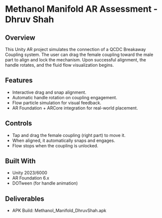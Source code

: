 # Methanol Manifold AR Assessment - Dhruv Shah

## Overview
This Unity AR project simulates the connection of a QCDC Breakaway Coupling system.
The user can drag the female coupling toward the male part to align and lock the mechanism.
Upon successful alignment, the handle rotates, and the fluid flow visualization begins.

## Features
- Interactive drag and snap alignment.
- Automatic handle rotation on coupling engagement.
- Flow particle simulation for visual feedback.
- AR Foundation + ARCore integration for real-world placement.

## Controls
- Tap and drag the female coupling (right part) to move it.
- When aligned, it automatically snaps and engages.
- Flow stops when the coupling is unlocked.

## Built With
- Unity 2023/6000
- AR Foundation 6.x
- DOTween (for handle animation)

## Deliverables
- APK Build: Methanol_Manifold_DhruvShah.apk
